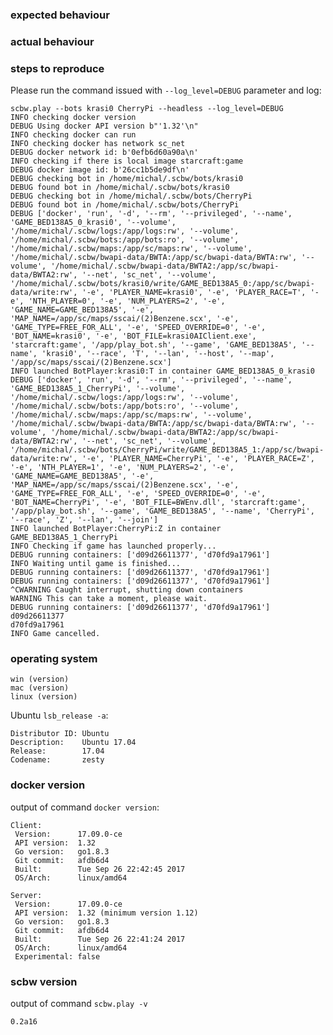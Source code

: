 ### expected behaviour

### actual behaviour

### steps to reproduce

Please run the command issued with  `--log_level=DEBUG` parameter and log:

    scbw.play --bots krasi0 CherryPi --headless --log_level=DEBUG
    INFO checking docker version
    DEBUG Using docker API version b"'1.32'\n"
    INFO checking docker can run
    INFO checking docker has network sc_net
    DEBUG docker network id: b'0efb6d60a90a\n'
    INFO checking if there is local image starcraft:game
    DEBUG docker image id: b'26cc1b5de9df\n'
    DEBUG checking bot in /home/michal/.scbw/bots/krasi0
    DEBUG found bot in /home/michal/.scbw/bots/krasi0
    DEBUG checking bot in /home/michal/.scbw/bots/CherryPi
    DEBUG found bot in /home/michal/.scbw/bots/CherryPi
    DEBUG ['docker', 'run', '-d', '--rm', '--privileged', '--name', 'GAME_BED138A5_0_krasi0', '--volume', '/home/michal/.scbw/logs:/app/logs:rw', '--volume', '/home/michal/.scbw/bots:/app/bots:ro', '--volume', '/home/michal/.scbw/maps:/app/sc/maps:rw', '--volume', '/home/michal/.scbw/bwapi-data/BWTA:/app/sc/bwapi-data/BWTA:rw', '--volume', '/home/michal/.scbw/bwapi-data/BWTA2:/app/sc/bwapi-data/BWTA2:rw', '--net', 'sc_net', '--volume', '/home/michal/.scbw/bots/krasi0/write/GAME_BED138A5_0:/app/sc/bwapi-data/write:rw', '-e', 'PLAYER_NAME=krasi0', '-e', 'PLAYER_RACE=T', '-e', 'NTH_PLAYER=0', '-e', 'NUM_PLAYERS=2', '-e', 'GAME_NAME=GAME_BED138A5', '-e', 'MAP_NAME=/app/sc/maps/sscai/(2)Benzene.scx', '-e', 'GAME_TYPE=FREE_FOR_ALL', '-e', 'SPEED_OVERRIDE=0', '-e', 'BOT_NAME=krasi0', '-e', 'BOT_FILE=krasi0AIClient.exe', 'starcraft:game', '/app/play_bot.sh', '--game', 'GAME_BED138A5', '--name', 'krasi0', '--race', 'T', '--lan', '--host', '--map', '/app/sc/maps/sscai/(2)Benzene.scx']
    INFO launched BotPlayer:krasi0:T in container GAME_BED138A5_0_krasi0
    DEBUG ['docker', 'run', '-d', '--rm', '--privileged', '--name', 'GAME_BED138A5_1_CherryPi', '--volume', '/home/michal/.scbw/logs:/app/logs:rw', '--volume', '/home/michal/.scbw/bots:/app/bots:ro', '--volume', '/home/michal/.scbw/maps:/app/sc/maps:rw', '--volume', '/home/michal/.scbw/bwapi-data/BWTA:/app/sc/bwapi-data/BWTA:rw', '--volume', '/home/michal/.scbw/bwapi-data/BWTA2:/app/sc/bwapi-data/BWTA2:rw', '--net', 'sc_net', '--volume', '/home/michal/.scbw/bots/CherryPi/write/GAME_BED138A5_1:/app/sc/bwapi-data/write:rw', '-e', 'PLAYER_NAME=CherryPi', '-e', 'PLAYER_RACE=Z', '-e', 'NTH_PLAYER=1', '-e', 'NUM_PLAYERS=2', '-e', 'GAME_NAME=GAME_BED138A5', '-e', 'MAP_NAME=/app/sc/maps/sscai/(2)Benzene.scx', '-e', 'GAME_TYPE=FREE_FOR_ALL', '-e', 'SPEED_OVERRIDE=0', '-e', 'BOT_NAME=CherryPi', '-e', 'BOT_FILE=BWEnv.dll', 'starcraft:game', '/app/play_bot.sh', '--game', 'GAME_BED138A5', '--name', 'CherryPi', '--race', 'Z', '--lan', '--join']
    INFO launched BotPlayer:CherryPi:Z in container GAME_BED138A5_1_CherryPi
    INFO Checking if game has launched properly...
    DEBUG running containers: ['d09d26611377', 'd70fd9a17961']
    INFO Waiting until game is finished...
    DEBUG running containers: ['d09d26611377', 'd70fd9a17961']
    DEBUG running containers: ['d09d26611377', 'd70fd9a17961']
    ^CWARNING Caught interrupt, shutting down containers
    WARNING This can take a moment, please wait.
    DEBUG running containers: ['d09d26611377', 'd70fd9a17961']
    d09d26611377
    d70fd9a17961
    INFO Game cancelled.

### operating system

    win (version)
    mac (version)
    linux (version)

Ubuntu `lsb_release -a`:

    Distributor ID: Ubuntu
    Description:    Ubuntu 17.04
    Release:        17.04
    Codename:       zesty

### docker version

output of command `docker version`:

    Client:
     Version:      17.09.0-ce
     API version:  1.32
     Go version:   go1.8.3
     Git commit:   afdb6d4
     Built:        Tue Sep 26 22:42:45 2017
     OS/Arch:      linux/amd64

    Server:
     Version:      17.09.0-ce
     API version:  1.32 (minimum version 1.12)
     Go version:   go1.8.3
     Git commit:   afdb6d4
     Built:        Tue Sep 26 22:41:24 2017
     OS/Arch:      linux/amd64
     Experimental: false

### scbw version

output of command `scbw.play -v`

    0.2a16

